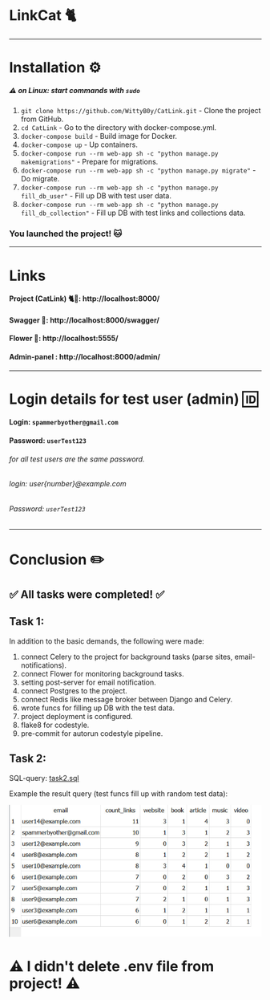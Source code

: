 #  LinkCat 🐈 
___
# Installation ⚙️
##### ⚠️ on Linux: start commands with `sudo`

1. `git clone https://github.com/WittyB0y/CatLink.git` - Clone the project from GitHub.
2. `cd CatLink` - Go to the directory with docker-compose.yml.
3. `docker-compose build` - Build image for Docker.
4. `docker-compose up` - Up containers.
5. `docker-compose run --rm web-app sh -c "python manage.py makemigrations"` - Prepare for migrations.
6. `docker-compose run --rm web-app sh -c "python manage.py migrate"` - Do migrate.
7. `docker-compose run --rm web-app sh -c "python manage.py fill_db_user"` - Fill up DB with test user data.
8. `docker-compose run --rm web-app sh -c "python manage.py fill_db_collection"` - Fill up DB with test links and collections data.

### You launched the project! 🐱‍

---
# Links 

#### Project (CatLink) 🐈🧷: http://localhost:8000/
#### Swagger 📖: http://localhost:8000/swagger/
#### Flower 🌼: http://localhost:5555/
#### Admin-panel : http://localhost:8000/admin/ 


---
# Login details for test user (admin) 🆔
#### Login: `spammerbyother@gmail.com`
#### Password: `userTest123`

###### for all test users are the same password.

###### login: user{number}@example.com
###### Password: `userTest123`

---
# Conclusion ✏️
## ✅ All tasks were completed! ✅
## Task 1:
In addition to the basic demands, the following were made:
1. connect Celery to the project for background tasks (parse sites, email-notifications).
2. connect Flower for monitoring background tasks.
3. setting post-server for email notification.
4. connect Postgres to the project.
5. connect Redis like message broker between Django and Celery.
6. wrote funcs for filling up DB with the test data.
7. project deployment is configured.
8. flake8 for codestyle.
9. pre-commit for autorun codestyle pipeline.
## Task 2: 
SQL-query: [task2.sql](https://github.com/WittyB0y/CatLink/blob/master/task2.sql)

Example the result query (test funcs fill up with random test data):

![Example:](img/img.png)


# ⚠️ I didn't delete .env file from project! ⚠️